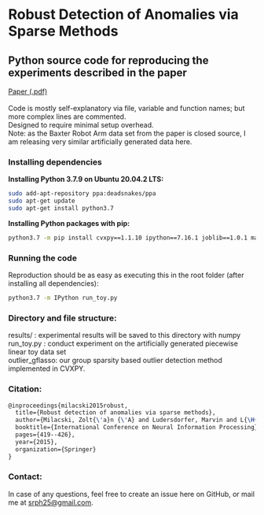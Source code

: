 # Robust Detection of Anomalies via Sparse Methods
## Python source code for reproducing the experiments described in the paper
[Paper (.pdf)](https://argmax.ai/pdfs/brml/MilLudLorSma2015.pdf)\
\
Code is mostly self-explanatory via file, variable and function names; but more complex lines are commented.\
Designed to require minimal setup overhead.\
Note: as the Baxter Robot Arm data set from the paper is closed source, I am releasing very similar artificially generated data here.

### Installing dependencies
**Installing Python 3.7.9 on Ubuntu 20.04.2 LTS:**
```bash
sudo add-apt-repository ppa:deadsnakes/ppa
sudo apt-get update
sudo apt-get install python3.7
```
**Installing Python packages with pip:**
```bash
python3.7 -m pip install cvxpy==1.1.10 ipython==7.16.1 joblib==1.0.1 matplotlib==3.3.2 numpy==1.19.2 scikit-learn==0.23.2 scipy==1.5.2 scs==2.1.2
```

### Running the code
Reproduction should be as easy as executing this in the root folder (after installing all dependencies):
```bash
python3.7 -m IPython run_toy.py
```


### Directory and file structure:
results/ : experimental results will be saved to this directory with numpy\
run_toy.py : conduct experiment on the artificially generated piecewise linear toy data set\
outlier_gflasso: our group sparsity based outlier detection method implemented in CVXPY.


### Citation:
```latex
@inproceedings{milacski2015robust,
  title={Robust detection of anomalies via sparse methods},
  author={Milacski, Zolt{\'a}n {\'A} and Ludersdorfer, Marvin and L{\H{o}}rincz, Andr{\'a}s and van der Smagt, Patrick},
  booktitle={International Conference on Neural Information Processing},
  pages={419--426},
  year={2015},
  organization={Springer}
}
```


### Contact:
In case of any questions, feel free to create an issue here on GitHub, or mail me at [srph25@gmail.com](mailto:srph25@gmail.com).

